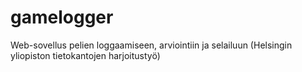 # gamelogger
Web-sovellus pelien loggaamiseen, arviointiin ja selailuun (Helsingin yliopiston tietokantojen harjoitustyö)
